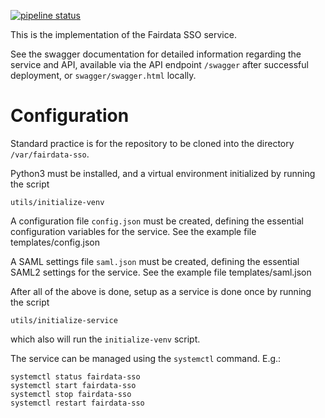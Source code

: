 [![pipeline status](https://gitlab.ci.csc.fi/fairdata/fairdata-sso-dev/badges/test/pipeline.svg)](https://gitlab.ci.csc.fi/fairdata/fairdata-sso-dev/-/commits/test)

This is the implementation of the Fairdata SSO service.

See the swagger documentation for
detailed information regarding the service and API, available via the API endpoint `/swagger`
after successful deployment, or `swagger/swagger.html` locally.

# Configuration

Standard practice is for the repository to be cloned into the directory `/var/fairdata-sso`.

Python3 must be installed, and a virtual environment initialized by running the script

    utils/initialize-venv

A configuration file `config.json` must be created, defining the essential configuration
variables for the service. See the example file templates/config.json

A SAML settings file `saml.json` must be created, defining the essential SAML2 settings for the
service. See the example file templates/saml.json

After all of the above is done, setup as a service is done once by running the script

    utils/initialize-service

which also will run the `initialize-venv` script.

The service can be managed using the `systemctl` command. E.g.:

    systemctl status fairdata-sso
    systemctl start fairdata-sso
    systemctl stop fairdata-sso
    systemctl restart fairdata-sso

